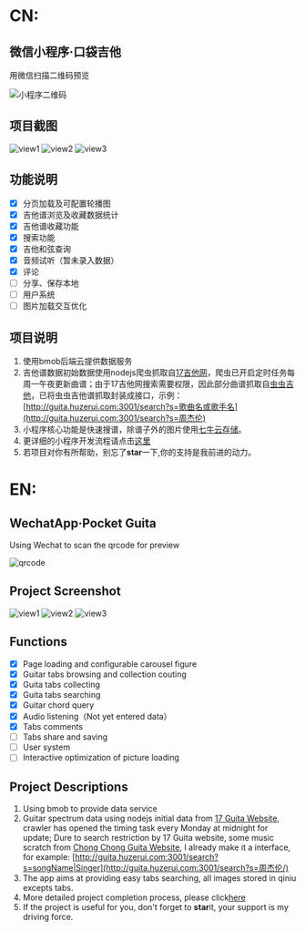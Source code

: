 # CN:
## 微信小程序·口袋吉他
用微信扫描二维码预览

![小程序二维码](http://qiniu1.huzerui.com/17-10-19/9711670.jpg)

## 项目截图
![view1](http://qiniu1.huzerui.com/17-11-9/6887912.jpg)
![view2](http://qiniu1.huzerui.com/17-11-9/75469062.jpg)
![view3](http://qiniu1.huzerui.com/17-11-9/61787499.jpg)

## 功能说明
- [x] 分页加载及可配置轮播图
- [x] 吉他谱浏览及收藏数据统计
- [x] 吉他谱收藏功能
- [x] 搜索功能
- [x] 吉他和弦查询
- [x] 音频试听（暂未录入数据）
- [x] 评论
- [ ] 分享、保存本地
- [ ] 用户系统
- [ ] 图片加载交互优化

## 项目说明
1. 使用bmob后端云提供数据服务
2. 吉他谱数据初始数据使用nodejs爬虫抓取自[17吉他网](http://www.17jita.com/)，爬虫已开启定时任务每周一午夜更新曲谱；由于17吉他网搜索需要权限，因此部分曲谱抓取自[虫虫吉他](http://www.ccguitar.cn/)，已将虫虫吉他谱抓取封装成接口，示例：[http://guita.huzerui.com:3001/search?s=歌曲名或歌手名](http://guita.huzerui.com:3001/search?s=周杰伦)
3. 小程序核心功能是快速搜谱，除谱子外的图片使用[七牛云存储](https://www.qiniu.com/)。
4. 更详细的小程序开发流程请点击[这里]()
5. 若项目对你有所帮助，别忘了**star**一下,你的支持是我前进的动力。

# EN:
## WechatApp·Pocket Guita
Using Wechat to scan the qrcode for preview

![qrcode](http://qiniu1.huzerui.com/17-10-19/9711670.jpg)

## Project Screenshot
![view1](http://qiniu1.huzerui.com/17-11-9/6887912.jpg)
![view2](http://qiniu1.huzerui.com/17-11-9/75469062.jpg)
![view3](http://qiniu1.huzerui.com/17-11-9/61787499.jpg)

## Functions
- [x] Page loading and configurable carousel figure
- [x] Guitar tabs browsing and collection couting
- [x] Guita tabs collecting
- [x] Guita tabs  searching
- [x] Guitar chord query
- [x] Audio listening（Not yet entered data）
- [x] Tabs comments
- [ ] Tabs share and saving
- [ ] User system 
- [ ] Interactive optimization of picture loading

## Project Descriptions
1. Using bmob to provide data service
2. Guitar spectrum data using nodejs initial data from [17 Guita Website](http://www.17jita.com/), crawler has opened the timing task every Monday at midnight for update; Dure to search restriction by 17 Guita website, some music scratch from [Chong Chong Guita Website](http://www.ccguitar.cn/), I already make it a interface, for example: [http://guita.huzerui.com:3001/search?s=songName|Singer](http://guita.huzerui.com:3001/search?s=周杰伦/)
3. The app aims at providing easy tabs searching, all images stored in qiniu excepts tabs.
4. More detailed project completion process, please click[here]()
5. If the project is useful for you, don't forget to **star**it, your support is my driving force.

